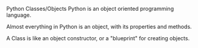 Python Classes/Objects
Python is an object oriented programming language.

Almost everything in Python is an object, with its properties and methods.

A Class is like an object constructor, or a "blueprint" for creating objects.